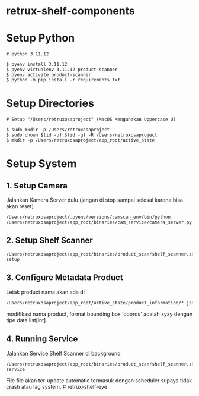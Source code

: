 # retrux-shelf-components

# Setup Python

```
# python 3.11.12

$ pyenv install 3.11.12
$ pyenv virtualenv 3.11.12 product-scanner
$ pyenv activate product-scanner
$ python -m pip install -r requirements.txt
```

# Setup Directories

```
# Setup "/Users/retruxosaproject" (MacOS Mengunakan Uppercase U)

$ sudo mkdir -p /Users/retruxosaproject
$ sudo chown $(id -u):$(id -g) -R /Users/retruxosaproject
$ mkdir -p /Users/retruxosaproject/app_root/active_state
```


# Setup System

## 1. Setup Camera
Jalankan Kamera Server dulu (jangan di stop sampai selesai karena bisa akan reset)

```
/Users/retruxosaproject/.pyenv/versions/camscan_env/bin/python /Users/retruxosaproject/app_root/binaries/cam_service/camera_server.py
```

## 2. Setup Shelf Scanner

```
/Users/retruxosaproject/app_root/binaries/product_scan/shelf_scanner.zsh setup
```

## 3. Configure Metadata Product
Letak product nama akan ada di 

```
/Users/retruxosaproject/app_root/active_state/product_information/*.json
```

modifikasi nama product, format bounding box 'coords' adalah xyxy dengan tipe data list[int]

## 4. Running Service

Jalankan Service Shelf Scanner di background
```
/Users/retruxosaproject/app_root/binaries/product_scan/shelf_scanner.zsh service
```

File file akan ter-update automatic termasuk dengan scheduler supaya tidak crash atau lag system. #   r e t r u x - s h e l f - e y e  
 